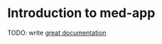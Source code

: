 # Introduction to med-app

TODO: write [great documentation](http://jacobian.org/writing/what-to-write/)
